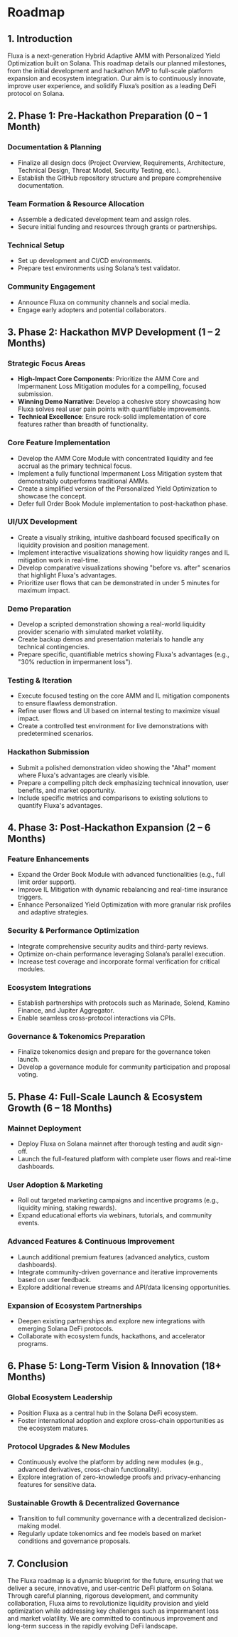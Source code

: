 # Roadmap

## 1. Introduction

Fluxa is a next-generation Hybrid Adaptive AMM with Personalized Yield Optimization built on Solana. This roadmap details our planned milestones, from the initial development and hackathon MVP to full-scale platform expansion and ecosystem integration. Our aim is to continuously innovate, improve user experience, and solidify Fluxa’s position as a leading DeFi protocol on Solana.

## 2. Phase 1: Pre-Hackathon Preparation (0 – 1 Month)

### Documentation & Planning

- Finalize all design docs (Project Overview, Requirements, Architecture, Technical Design, Threat Model, Security Testing, etc.).
- Establish the GitHub repository structure and prepare comprehensive documentation.

### Team Formation & Resource Allocation

- Assemble a dedicated development team and assign roles.
- Secure initial funding and resources through grants or partnerships.

### Technical Setup

- Set up development and CI/CD environments.
- Prepare test environments using Solana’s test validator.

### Community Engagement

- Announce Fluxa on community channels and social media.
- Engage early adopters and potential collaborators.

## 3. Phase 2: Hackathon MVP Development (1 – 2 Months)

### Strategic Focus Areas

- **High-Impact Core Components**: Prioritize the AMM Core and Impermanent Loss Mitigation modules for a compelling, focused submission.
- **Winning Demo Narrative**: Develop a cohesive story showcasing how Fluxa solves real user pain points with quantifiable improvements.
- **Technical Excellence**: Ensure rock-solid implementation of core features rather than breadth of functionality.

### Core Feature Implementation

- Develop the AMM Core Module with concentrated liquidity and fee accrual as the primary technical focus.
- Implement a fully functional Impermanent Loss Mitigation system that demonstrably outperforms traditional AMMs.
- Create a simplified version of the Personalized Yield Optimization to showcase the concept.
- Defer full Order Book Module implementation to post-hackathon phase.

### UI/UX Development

- Create a visually striking, intuitive dashboard focused specifically on liquidity provision and position management.
- Implement interactive visualizations showing how liquidity ranges and IL mitigation work in real-time.
- Develop comparative visualizations showing "before vs. after" scenarios that highlight Fluxa's advantages.
- Prioritize user flows that can be demonstrated in under 5 minutes for maximum impact.

### Demo Preparation

- Develop a scripted demonstration showing a real-world liquidity provider scenario with simulated market volatility.
- Create backup demos and presentation materials to handle any technical contingencies.
- Prepare specific, quantifiable metrics showing Fluxa's advantages (e.g., "30% reduction in impermanent loss").

### Testing & Iteration

- Execute focused testing on the core AMM and IL mitigation components to ensure flawless demonstration.
- Refine user flows and UI based on internal testing to maximize visual impact.
- Create a controlled test environment for live demonstrations with predetermined scenarios.

### Hackathon Submission

- Submit a polished demonstration video showing the "Aha!" moment where Fluxa's advantages are clearly visible.
- Prepare a compelling pitch deck emphasizing technical innovation, user benefits, and market opportunity.
- Include specific metrics and comparisons to existing solutions to quantify Fluxa's advantages.

## 4. Phase 3: Post-Hackathon Expansion (2 – 6 Months)

### Feature Enhancements

- Expand the Order Book Module with advanced functionalities (e.g., full limit order support).
- Improve IL Mitigation with dynamic rebalancing and real-time insurance triggers.
- Enhance Personalized Yield Optimization with more granular risk profiles and adaptive strategies.

### Security & Performance Optimization

- Integrate comprehensive security audits and third-party reviews.
- Optimize on-chain performance leveraging Solana’s parallel execution.
- Increase test coverage and incorporate formal verification for critical modules.

### Ecosystem Integrations

- Establish partnerships with protocols such as Marinade, Solend, Kamino Finance, and Jupiter Aggregator.
- Enable seamless cross-protocol interactions via CPIs.

### Governance & Tokenomics Preparation

- Finalize tokenomics design and prepare for the governance token launch.
- Develop a governance module for community participation and proposal voting.

## 5. Phase 4: Full-Scale Launch & Ecosystem Growth (6 – 18 Months)

### Mainnet Deployment

- Deploy Fluxa on Solana mainnet after thorough testing and audit sign-off.
- Launch the full-featured platform with complete user flows and real-time dashboards.

### User Adoption & Marketing

- Roll out targeted marketing campaigns and incentive programs (e.g., liquidity mining, staking rewards).
- Expand educational efforts via webinars, tutorials, and community events.

### Advanced Features & Continuous Improvement

- Launch additional premium features (advanced analytics, custom dashboards).
- Integrate community-driven governance and iterative improvements based on user feedback.
- Explore additional revenue streams and API/data licensing opportunities.

### Expansion of Ecosystem Partnerships

- Deepen existing partnerships and explore new integrations with emerging Solana DeFi protocols.
- Collaborate with ecosystem funds, hackathons, and accelerator programs.

## 6. Phase 5: Long-Term Vision & Innovation (18+ Months)

### Global Ecosystem Leadership

- Position Fluxa as a central hub in the Solana DeFi ecosystem.
- Foster international adoption and explore cross-chain opportunities as the ecosystem matures.

### Protocol Upgrades & New Modules

- Continuously evolve the platform by adding new modules (e.g., advanced derivatives, cross-chain functionality).
- Explore integration of zero-knowledge proofs and privacy-enhancing features for sensitive data.

### Sustainable Growth & Decentralized Governance

- Transition to full community governance with a decentralized decision-making model.
- Regularly update tokenomics and fee models based on market conditions and governance proposals.

## 7. Conclusion

The Fluxa roadmap is a dynamic blueprint for the future, ensuring that we deliver a secure, innovative, and user-centric DeFi platform on Solana. Through careful planning, rigorous development, and community collaboration, Fluxa aims to revolutionize liquidity provision and yield optimization while addressing key challenges such as impermanent loss and market volatility. We are committed to continuous improvement and long-term success in the rapidly evolving DeFi landscape.
